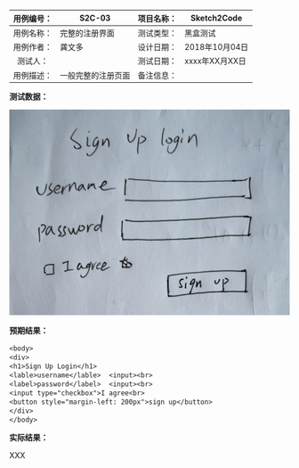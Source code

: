 

| 用例编号： | S2C-03 | 项目名称： | Sketch2Code |
| :--------: | ---- | :--------: | ---- |
| 用例名称： | 完整的注册界面 | 测试类型： | 黑盒测试 |
| 用例作者： | 龚文多 | 设计日期： | 2018年10月04日 |
|  测试人：  |  | 测试日期： | xxxx年XX月XX日 |
| 用例描述： | 一般完整的注册页面 |备注信息：||

**测试数据：**

![03输入](https://github.com/MSE-925/img-storage/blob/master/03%E8%BE%93%E5%85%A5.jpg)

**预期结果：**

```
<body>
<div>
<h1>Sign Up Login</h1>
<lable>username</lable>  <input><br>
<label>password</label>  <input><br>
<input type="checkbox">I agree<br>
<button style="margin-left: 200px">sign up</button>
</div>
</body>
```

**实际结果：**

XXX



